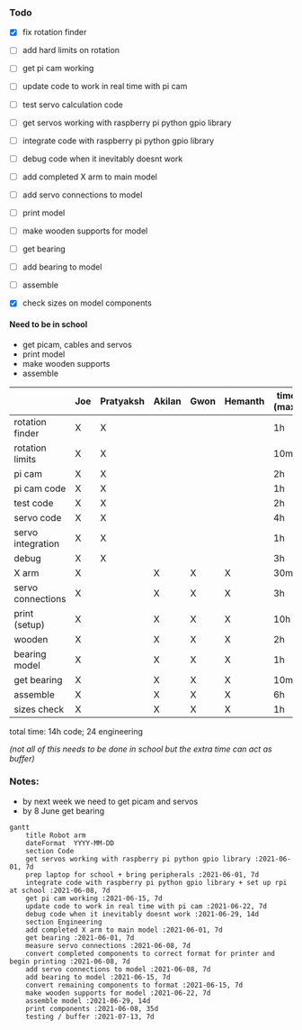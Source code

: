### Todo

- [x] fix rotation finder
- [ ] add hard limits on rotation
- [ ] get pi cam working
- [ ] update code to work in real time with pi cam
- [ ] test servo calculation code
- [ ] get servos working with raspberry pi python gpio library
- [ ] integrate code with raspberry pi python gpio library
- [ ] debug code when it inevitably doesnt work
- [ ] add completed X arm to main model
- [ ] add servo connections to model
- [ ] print model
- [ ] make wooden supports for model
- [ ] get bearing
- [ ] add bearing to model
- [ ] assemble
- [x] check sizes on model components



#### Need to be in school

- get picam, cables and servos
- print model
- make wooden supports
- assemble



|                   | Joe  | Pratyaksh | Akilan | Gwon | Hemanth | time (max) |
| ----------------- | ---- | --------- | ------ | ---- | ------- | ---------- |
| rotation finder   | X    | X         |        |      |         | 1h         |
| rotation limits   | X    | X         |        |      |         | 10m        |
| pi cam            | X    | X         |        |      |         | 2h         |
| pi cam code       | X    | X         |        |      |         | 1h         |
| test code         | X    | X         |        |      |         | 2h         |
| servo code        | X    | X         |        |      |         | 4h         |
| servo integration | X    | X         |        |      |         | 1h         |
| debug             | X    | X         |        |      |         | 3h         |
| X arm             | X    |           | X      | X    | X       | 30m        |
| servo connections | X    |           | X      | X    | X       | 3h         |
| print (setup)     | X    |           | X      | X    | X       | 10h        |
| wooden            | X    |           | X      | X    | X       | 2h         |
| bearing model     | X    |           | X      | X    | X       | 1h         |
| get bearing       | X    |           | X      | X    | X       | 10m        |
| assemble          | X    |           | X      | X    | X       | 6h         |
| sizes check       | X    |           | X      | X    | X       | 1h         |

total time: 14h code; 24 engineering

*(not all of this needs to be done in school but the extra time can act as buffer)*



### Notes:

- by next week we need to get picam and servos
- by 8 June get bearing

```mermaid
gantt
    title Robot arm
    dateFormat  YYYY-MM-DD
    section Code
    get servos working with raspberry pi python gpio library :2021-06-01, 7d
    prep laptop for school + bring peripherals :2021-06-01, 7d
    integrate code with raspberry pi python gpio library + set up rpi at school :2021-06-08, 7d
    get pi cam working :2021-06-15, 7d
    update code to work in real time with pi cam :2021-06-22, 7d
    debug code when it inevitably doesnt work :2021-06-29, 14d
    section Engineering
    add completed X arm to main model :2021-06-01, 7d
    get bearing :2021-06-01, 7d
    measure servo connections :2021-06-08, 7d
    convert completed components to correct format for printer and begin printing :2021-06-08, 7d
    add servo connections to model :2021-06-08, 7d
    add bearing to model :2021-06-15, 7d
    convert remaining components to format :2021-06-15, 7d
    make wooden supports for model :2021-06-22, 7d
    assemble model :2021-06-29, 14d
    print components :2021-06-08, 35d
    testing / buffer :2021-07-13, 7d
```

